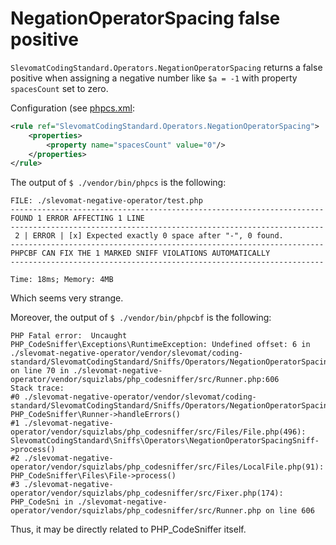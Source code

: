 # NegationOperatorSpacing false positive

`SlevomatCodingStandard.Operators.NegationOperatorSpacing` returns a false positive when
assigning a negative number like `$a = -1` with property `spacesCount` set to zero.

Configuration (see [phpcs.xml](phpcs.xml):

```xml
<rule ref="SlevomatCodingStandard.Operators.NegationOperatorSpacing">
    <properties>
        <property name="spacesCount" value="0"/>
    </properties>
</rule>
```

The output of `$ ./vendor/bin/phpcs` is the following:

```
FILE: ./slevomat-negative-operator/test.php
----------------------------------------------------------------------
FOUND 1 ERROR AFFECTING 1 LINE
----------------------------------------------------------------------
 2 | ERROR | [x] Expected exactly 0 space after "-", 0 found.
----------------------------------------------------------------------
PHPCBF CAN FIX THE 1 MARKED SNIFF VIOLATIONS AUTOMATICALLY
----------------------------------------------------------------------

Time: 18ms; Memory: 4MB
```

Which seems very strange.

Moreover, the output of `$ ./vendor/bin/phpcbf` is the following:

```
PHP Fatal error:  Uncaught PHP_CodeSniffer\Exceptions\RuntimeException: Undefined offset: 6 in ./slevomat-negative-operator/vendor/slevomat/coding-standard/SlevomatCodingStandard/Sniffs/Operators/NegationOperatorSpacingSniff.php on line 70 in ./slevomat-negative-operator/vendor/squizlabs/php_codesniffer/src/Runner.php:606
Stack trace:
#0 ./slevomat-negative-operator/vendor/slevomat/coding-standard/SlevomatCodingStandard/Sniffs/Operators/NegationOperatorSpacingSniff.php(70): PHP_CodeSniffer\Runner->handleErrors()
#1 ./slevomat-negative-operator/vendor/squizlabs/php_codesniffer/src/Files/File.php(496): SlevomatCodingStandard\Sniffs\Operators\NegationOperatorSpacingSniff->process()
#2 ./slevomat-negative-operator/vendor/squizlabs/php_codesniffer/src/Files/LocalFile.php(91): PHP_CodeSniffer\Files\File->process()
#3 ./slevomat-negative-operator/vendor/squizlabs/php_codesniffer/src/Fixer.php(174): PHP_CodeSni in ./slevomat-negative-operator/vendor/squizlabs/php_codesniffer/src/Runner.php on line 606
```

Thus, it may be directly related to PHP_CodeSniffer itself.
